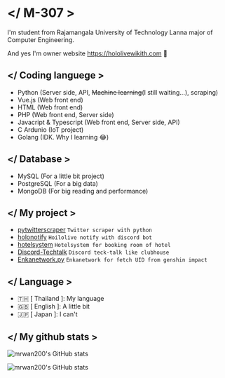 # </ M-307 >
I'm student from Rajamangala University of Technology Lanna major of Computer Engineering.

And yes I'm owner website https://hololivewikith.com 🤗

## </ Coding languege >
- Python (Server side, API, ~~Machine learning~~(I still waiting...), scraping)
- Vue.js (Web front end)
- HTML (Web front end)
- PHP (Web front end, Server side)
- Javacript & Typescript (Web front end, Server side, API)
- C Ardunio (IoT project)
- Golang (IDK. Why I learning 😂)

## </ Database >
- MySQL (For a little bit project)
- PostgreSQL (For a big data)
- MongoDB (For big reading and performance)

## </ My project >
- [pytwitterscraper](https://github.com/mrwan200/pytwitterscraper) `Twitter scraper with python`
- [holonotify](https://github.com/mrwan200/holonotify_discord) `Hoilolive notify with discord bot`
- [hotelsystem](https://github.com/mrwan200/hotelsystem) `Hotelsystem for booking room of hotel`
- [Discord-Techtalk](https://github.com/mrwan200/Discord-Tech-Talk) `Discord teck-talk like clubhouse`
- [Enkanetwork.py](https://github.com/mrwan200/EnkaNetwork.py) `Enkanetwork for fetch UID from genshin impact`

## </ Language >
- 🇹🇭 [ Thailand ]: My language
- 🇬🇧 [ English ]: A little bit
- 🇯🇵 [ Japan ]: I can't 

## </ My github stats >
![mrwan200's GitHub stats](https://github-readme-stats.vercel.app/api?username=mrwan200&show_icons=true&theme=tokyonight)

![mrwan200's GitHub stats](https://github-readme-stats.vercel.app/api/top-langs/?username=mrwan200&langs_count=5&theme=tokyonight)
